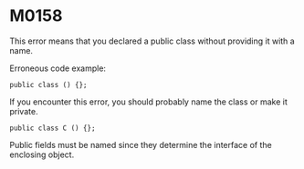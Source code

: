 # M0158

This error means that you declared a public class without providing it with a name.

Erroneous code example:

```motoko
public class () {};
```

If you encounter this error, you should probably name the class or make it private.

```motoko
public class C () {};
```

Public fields must be named since they determine the interface of the enclosing object.
